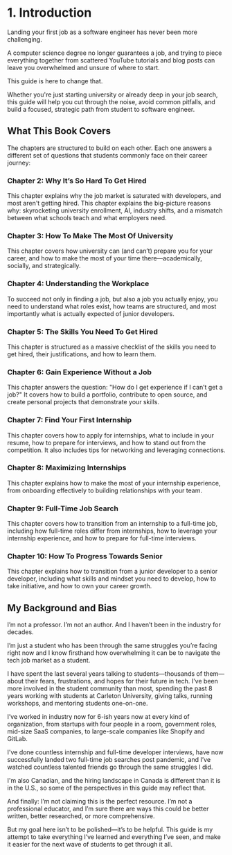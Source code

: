 # 1. Introduction

Landing your first job as a software engineer has never been more challenging.

A computer science degree no longer guarantees a job, and trying to piece everything together from scattered YouTube tutorials and blog posts can leave you overwhelmed and unsure of where to start.

This guide is here to change that.

Whether you're just starting university or already deep in your job search, this guide will help you cut through the noise, avoid common pitfalls, and build a focused, strategic path from student to software engineer.

## What This Book Covers

The chapters are structured to build on each other. Each one answers a different set of questions that students commonly face on their career journey:

### Chapter 2: Why It’s So Hard To Get Hired

This chapter explains why the job market is saturated with developers, and most aren't getting hired. This chapter explains the big-picture reasons why: skyrocketing university enrollment, AI, industry shifts, and a mismatch between what schools teach and what employers need.

### Chapter 3: How To Make The Most Of University

This chapter covers how university can (and can’t) prepare you for your career, and how to make the most of your time there—academically, socially, and strategically.

### Chapter 4: Understanding the Workplace

To succeed not only in finding a job, but also a job you actually enjoy, you need to understand what roles exist, how teams are structured, and most importantly what is actually expected of junior developers.

### Chapter 5: The Skills You Need To Get Hired

This chapter is structured as a massive checklist of the skills you need to get hired, their justifications, and how to learn them.

### Chapter 6: Gain Experience Without a Job

This chapter answers the question: "How do I get experience if I can’t get a job?" It covers how to build a portfolio, contribute to open source, and create personal projects that demonstrate your skills.

### Chapter 7: Find Your First Internship

This chapter covers how to apply for internships, what to include in your resume, how to prepare for interviews, and how to stand out from the competition. It also includes tips for networking and leveraging connections.

### Chapter 8: Maximizing Internships

This chapter explains how to make the most of your internship experience, from onboarding effectively to building relationships with your team.

### Chapter 9: Full-Time Job Search

This chapter covers how to transition from an internship to a full-time job, including how full-time roles differ from internships, how to leverage your internship experience, and how to prepare for full-time interviews.

### Chapter 10: How To Progress Towards Senior

This chapter explains how to transition from a junior developer to a senior developer, including what skills and mindset you need to develop, how to take initiative, and how to own your career growth.

## My Background and Bias

I’m not a professor. I’m not an author. And I haven’t been in the industry for decades.

I’m just a student who has been through the same struggles you’re facing right now and I know firsthand how overwhelming it can be to navigate the tech job market as a student.

I have spent the last several years talking to students—thousands of them—about their fears, frustrations, and hopes for their future in tech. I've been more involved in the student community than most, spending the past 8 years working with students at Carleton University, giving talks, running workshops, and mentoring students one-on-one.

I’ve worked in industry now for 6-ish years now at every kind of organization, from startups with four people in a room, government roles, mid-size SaaS companies, to large-scale companies like Shopify and GitLab.

I've done countless internship and full-time developer interviews, have now successfully landed two full-time job searches post pandemic, and I’ve watched countless talented friends go through the same struggles I did.

I'm also Canadian, and the hiring landscape in Canada is different than it is in the U.S., so some of the perspectives in this guide may reflect that.

And finally: I’m not claiming this is the perfect resource. I’m not a professional educator, and I’m sure there are ways this could be better written, better researched, or more comprehensive.

But my goal here isn’t to be polished—it’s to be helpful. This guide is my attempt to take everything I’ve learned and everything I’ve seen, and make it easier for the next wave of students to get through it all.
